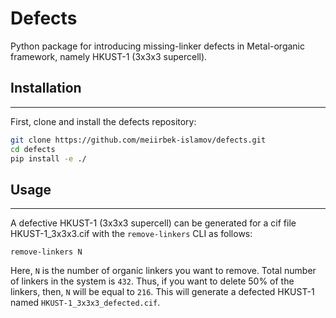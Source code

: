 # Defects
Python package for introducing missing-linker defects in Metal-organic framework, namely HKUST-1 (3x3x3 supercell).

## Installation
------------
First, clone and install the defects repository:

```bash
git clone https://github.com/meiirbek-islamov/defects.git
cd defects
pip install -e ./
```

## Usage
------------
A defective HKUST-1 (3x3x3 supercell) can be generated for a cif file HKUST-1_3x3x3.cif with the
`remove-linkers` CLI as follows:
```
remove-linkers N
```
Here, `N` is the number of organic linkers you want to remove. Total number of linkers in the system is `432`. Thus, if you want to delete 50% of the linkers, then, `N` will be equal to `216`.
This will generate a defected HKUST-1 named `HKUST-1_3x3x3_defected.cif`.
